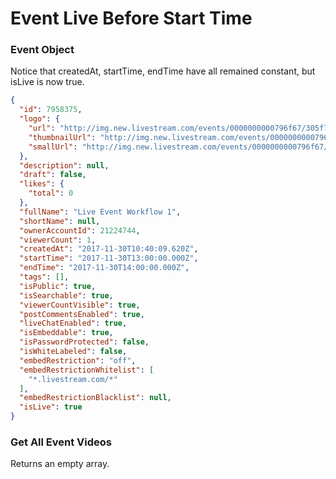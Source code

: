 # Event Live Before Start Time

### Event Object

Notice that createdAt, startTime, endTime have all remained constant, but isLive is now true.

```json
{
  "id": 7958375,
  "logo": {
    "url": "http://img.new.livestream.com/events/0000000000796f67/305f7d56-f200-4317-b4c1-1a5a47608c2d.jpg",
    "thumbnailUrl": "http://img.new.livestream.com/events/0000000000796f67/305f7d56-f200-4317-b4c1-1a5a47608c2d_50x28.jpg",
    "smallUrl": "http://img.new.livestream.com/events/0000000000796f67/305f7d56-f200-4317-b4c1-1a5a47608c2d_170x96.jpg"
  },
  "description": null,
  "draft": false,
  "likes": {
    "total": 0
  },
  "fullName": "Live Event Workflow 1",
  "shortName": null,
  "ownerAccountId": 21224744,
  "viewerCount": 1,
  "createdAt": "2017-11-30T10:40:09.620Z",
  "startTime": "2017-11-30T13:00:00.000Z",
  "endTime": "2017-11-30T14:00:00.000Z",
  "tags": [],
  "isPublic": true,
  "isSearchable": true,
  "viewerCountVisible": true,
  "postCommentsEnabled": true,
  "liveChatEnabled": true,
  "isEmbeddable": true,
  "isPasswordProtected": false,
  "isWhiteLabeled": false,
  "embedRestriction": "off",
  "embedRestrictionWhitelist": [
    "*.livestream.com/*"
  ],
  "embedRestrictionBlacklist": null,
  "isLive": true
}
```

### Get All Event Videos
Returns an empty array.
